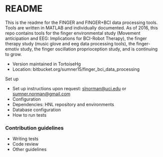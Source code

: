 # README #

This is the readme for the FINGER and FINGER+BCI data processing tools. Tools are written in MATLAB and individually documented. As of 2016, this repo contains tools for the finger environmental study (Movement anticipation and EEG: Implications for BCI-Robot Therapy), the finger therapy study (music glove and eeg data processing tools), the finger-emotiv study, the finger oscillation proprioception study, and is continuing to grow. 

* Version maintained in TortoiseHg
* Location: bitbucket.org/sumner15/finger_bci_data_processing

Set up 

* Set up instructions upon request: slnorman@uci.edu or sumner.norman@gmail.com
* Configuration
* Dependencies: HNL repository and environments
* Database configuration
* How to run tests

### Contribution guidelines ###

* Writing tests
* Code review
* Other guidelines